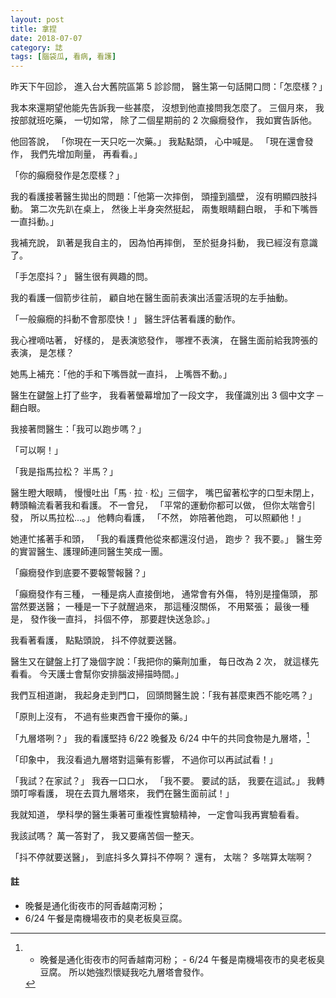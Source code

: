 ```yaml
---
layout: post
title: 拿捏
date: 2018-07-07
category: 誌
tags: [腦袋瓜, 看病, 看護]
---
```


昨天下午回診，
進入台大舊院區第 5 診診間，
醫生第一句話開口問：「怎麼樣？」

我本來還期望他能先告訴我一些甚麼，
沒想到他直接問我怎麼了。
三個月來，
我按部就班吃藥，
一切如常，
除了二個星期前的 2 次癲癇發作，
我如實告訴他。

<!--more-->
他回答說，
「你現在一天只吃一次藥。」
我點點頭，
心中喊是。
「現在還會發作，
我們先增加劑量，
再看看。」

「你的癲癇發作是怎麼樣？」

我的看護接著醫生拋出的問題：「他第一次摔倒，
頭撞到牆壁，
沒有明顯四肢抖動。
第二次先趴在桌上，
然後上半身突然挺起，
兩隻眼睛翻白眼，
手和下嘴唇一直抖動。」

我補充說，
趴著是我自主的，
因為怕再摔倒，
至於挺身抖動，
我已經沒有意識了。

「手怎麼抖？」
醫生很有興趣的問。

我的看護一個箭步往前，
顧自地在醫生面前表演出活靈活現的左手抽動。

「一般癲癇的抖動不會那麼快！」
醫生評估著看護的動作。

我心裡嘀咕著，
好樣的，
是表演慾發作，
哪裡不表演，
在醫生面前給我誇張的表演，
是怎樣？

她馬上補充：「他的手和下嘴唇就一直抖，
上嘴唇不動。」

醫生在鍵盤上打了些字，
我看著螢幕增加了一段文字，
我僅識別出 3 個中文字 ─ 翻白眼。


我接著問醫生：「我可以跑步嗎？」

「可以啊！」

「我是指馬拉松？ 半馬？」

醫生瞪大眼睛，
慢慢吐出「馬 ‧ 拉 ‧ 松」三個字，
嘴巴留著松字的口型未閉上，
轉頭輪流看著我和看護。
不一會兒，
「平常的運動你都可以做，
但你太喘會引發，
所以馬拉松...。」
他轉向看護，
「不然，
妳陪著他跑，
可以照顧他！」

她連忙搖著手和頭，
「我的看護費他從來都還沒付過，
跑步？
我不要。」
醫生旁的實習醫生、護理師連同醫生笑成一團。

「癲癇發作到底要不要報警報醫？」

「癲癇發作有三種，
一種是病人直接倒地，
通常會有外傷，
特別是撞傷頭，
那當然要送醫；
一種是一下子就醒過來，
那這種沒關係，
不用緊張；
最後一種是，
發作後一直抖，
抖個不停，
那要趕快送急診。」

我看著看護，
點點頭說，
抖不停就要送醫。

醫生又在鍵盤上打了幾個字說：「我把你的藥劑加重，
每日改為 2 次，
就這樣先看看。
今天護士會幫你安排腦波掃描時間。」

我們互相道謝，
我起身走到門口，
回頭問醫生說：「我有甚麼東西不能吃嗎？」

「原則上沒有，
不過有些東西會干擾你的藥。」

「九層塔咧？」
我的看護堅持 6/22 晚餐及 6/24 中午的共同食物是九層塔，[^1]
[^1]: - 晚餐是通化街夜市的阿香越南河粉；   - 6/24 午餐是南機場夜市的臭老板臭豆腐。
所以她強烈懷疑我吃九層塔會發作。

「印象中，
我沒看過九層塔對這藥有影響，
不過你可以再試試看！」

「我試？在家試？」
我吞一口口水，
「我不要。
要試的話，
我要在這試。」
我轉頭叮嚀看護，
現在去買九層塔來，
我們在醫生面前試！」

我就知道，
學科學的醫生秉著可重複性實驗精神，
一定會叫我再實驗看看。

我該試嗎？
萬一答對了，
我又要痛苦個一整天。

「抖不停就要送醫」，
到底抖多久算抖不停啊？
還有，
太喘？
多喘算太喘啊？

#### 註
- 晚餐是通化街夜市的阿香越南河粉； 
- 6/24 午餐是南機場夜市的臭老板臭豆腐。
